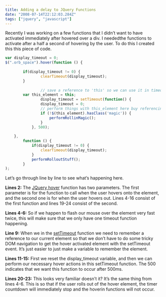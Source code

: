 ```yaml
---
title: Adding a delay to JQuery Functions
date: "2008-07-14T22:12:03.284Z"
tags: ["jquery", "javascript"]
---
```


Recently I was working on a few functions that I didn’t want to have activated immediately after hovered over a div. I neededthe functions to activate after a half a second of hovering by the user. To do this I created this this piece of code.

```javascript
var display_timeout = 0;
$(".orb_space").hover(function () {
 
		if(display_timeout != 0) {
				clearTimeout(display_timeout);
		}
 
                // save a reference to 'this' so we can use it in timeout function
		var this_element = this;
                display_timeout = setTimeout(function() {
				display_timeout = 0;
				// perform things with this_element here buy referencing it like $(this_element)
				if (!$(this_element).hasClass('magic')) {
					performRollinMagic();
				}
			}, 500);
 
	},
		function () {
			if(display_timeout != 0) {
				clearTimeout(display_timeout);
			}
			performRolloutStuff();
		}
);
```

Let’s go through line by line to see what’s happening here.

**Lines 2:** The [JQuery hover](http://docs.jquery.com/Events/hover) function has two parameters. The first parameter is for the function to call when the user hovers onto the element, and the second one is for when the user hovers out. Lines 4-16 consist of the first function and lines 19-24 consist of the second.

**Lines 4-6:** So if we happen to flash our mouse over the element very fast twice, this will make sure that we only have one timeout function happening.

**Line 9:** When we in the [setTimeout](http://www.w3schools.com/js/js_timing.asp) function we need to remember a reference to our current element so that we don’t have to do some tricky DOM navigation to get the hover activated element with the setTimeout event. It’s just easier to just make a variable to remember the element.

**Lines 11-15:** First we reset the display_timeout variable, and then we can perform our necessary hover actions in this setTimeout function. The 500 indicates that we want this function to occur after 500ms.

**Lines 20-23:** This looks very familiar doesn’t it? It’s the same thing from lines 4-6\. This is so that if the user rolls out of the hover element, the timer countdown will immediately stop and the hoverin functions will not occur.

